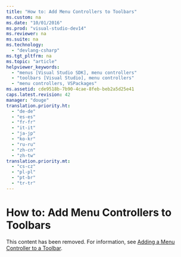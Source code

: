 ```yaml
---
title: "How to: Add Menu Controllers to Toolbars"
ms.custom: na
ms.date: "10/01/2016"
ms.prod: "visual-studio-dev14"
ms.reviewer: na
ms.suite: na
ms.technology: 
  - "devlang-csharp"
ms.tgt_pltfrm: na
ms.topic: "article"
helpviewer_keywords: 
  - "menus [Visual Studio SDK], menu controllers"
  - "toolbars [Visual Studio], menu controllers"
  - "menu controllers, VSPackages"
ms.assetid: cde9518b-7b90-4cae-8feb-beb2a5d25e41
caps.latest.revision: 42
manager: "douge"
translation.priority.ht: 
  - "de-de"
  - "es-es"
  - "fr-fr"
  - "it-it"
  - "ja-jp"
  - "ko-kr"
  - "ru-ru"
  - "zh-cn"
  - "zh-tw"
translation.priority.mt: 
  - "cs-cz"
  - "pl-pl"
  - "pt-br"
  - "tr-tr"
---
```

# How to: Add Menu Controllers to Toolbars
This content has been removed. For information, see [Adding a Menu Controller to a Toolbar](../extensibility/adding-a-menu-controller-to-a-toolbar.md).